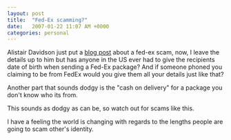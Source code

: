 ```yaml
---
layout: post
title:  "Fed-Ex scamming?"
date:   2007-01-22 11:07 AM +0000
categories: personal
---
```

Alistair Davidson just put a <a href="http://instantbadger.blogspot.com/2007/01/fed-ex-social-engineering-id-theft-scam.html">blog post</a> about a fed-ex scam, now,  I leave the details up to him but has anyone in the US ever had to give the recipients date of birth when sending a Fed-Ex package? And if someone phoned you claiming to be from FedEx would you give them all your details just like that?

Another part that sounds dodgy is the "cash on delivery" for a package you don't know who its from.

This sounds as dodgy as can be, so watch out for scams like this.

I have a feeling the world is changing with regards to the lengths people are going to scam other's identity.